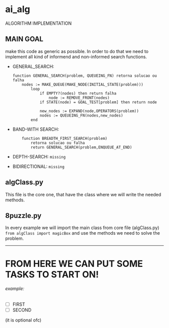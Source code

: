 # ai_alg
ALGORITHM IMPLEMENTATION

## MAIN GOAL
 make this code as generic as possible. In order to do that we need to implement all kind of informend and non-informed search functions.

- GENERAL_SEARCH:
	``` 
	function GENERAL_SEARCH(problem, QUEUEING_FN) retorna solucao ou falha
		nodes := MAKE_QUEUE(MAKE_NODE(INITIAL_STATE(problem))) 
			loop
				if EMPTY?(nodes) then return falha
					node := REMOVE_FRONT(nodes)
				if STATE(node) = GOAL_TEST[problem] then return node
		
				new_nodes := EXPAND(node,OPERATORS(problem))
				nodes := QUEUEING_FN(nodes,new_nodes)
			end  
	```

- BAND-WITH SEARCH:
	``` 
		function BREADTH_FIRST_SEARCH(problem) 
			retorna	solucao ou falha
			return GENERAL_SEARCH(problem,ENQUEUE_AT_END)  
	```

- DEPTH-SEARCH:
	``` missing  ```

- BIDIRECTIONAL:
	``` missing ```

## algClass.py

This file is the core one, that have the class where we will write the needed methods.

## 8puzzle.py

In every example we will import the main class from core file (algClass.py) ``` from algClass import magicBox ``` and use the methods we need to solve the problem.

--------------------------------------------------------------------------------------------------------------
# FROM HERE WE CAN PUT SOME TASKS TO START ON!
###### example:
- [ ] FIRST
- [ ] SECOND

(it is optional ofc)
